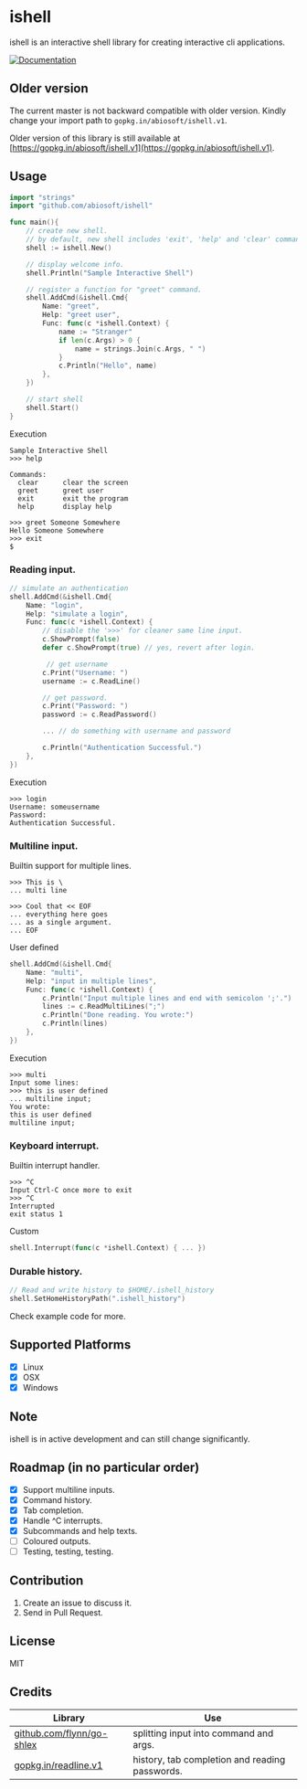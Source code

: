 # ishell
ishell is an interactive shell library for creating interactive cli applications.

[![Documentation](https://img.shields.io/badge/godoc-reference-blue.svg?style=flat-square)](https://godoc.org/github.com/abiosoft/ishell)

## Older version 
The current master is not backward compatible with older version. Kindly change your import path to `gopkg.in/abiosoft/ishell.v1`. 

Older version of this library is still available at [https://gopkg.in/abiosoft/ishell.v1](https://gopkg.in/abiosoft/ishell.v1).


## Usage

```go
import "strings"
import "github.com/abiosoft/ishell"

func main(){
    // create new shell.
    // by default, new shell includes 'exit', 'help' and 'clear' commands.
    shell := ishell.New()

	// display welcome info.
	shell.Println("Sample Interactive Shell")

	// register a function for "greet" command.
    shell.AddCmd(&ishell.Cmd{
		Name: "greet",
		Help: "greet user",
		Func: func(c *ishell.Context) {
			name := "Stranger"
			if len(c.Args) > 0 {
				name = strings.Join(c.Args, " ")
			}
			c.Println("Hello", name)
		},
	})

	// start shell
	shell.Start()
}
```
Execution
```
Sample Interactive Shell
>>> help

Commands:
  clear      clear the screen
  greet      greet user
  exit       exit the program
  help       display help

>>> greet Someone Somewhere
Hello Someone Somewhere
>>> exit
$
```

### Reading input.
```go
// simulate an authentication
shell.AddCmd(&ishell.Cmd{
	Name: "login",
	Help: "simulate a login",
	Func: func(c *ishell.Context) {
		// disable the '>>>' for cleaner same line input.
		c.ShowPrompt(false)
		defer c.ShowPrompt(true) // yes, revert after login.

		 // get username
		c.Print("Username: ")
		username := c.ReadLine()

		// get password.
		c.Print("Password: ")
		password := c.ReadPassword()

		... // do something with username and password

		c.Println("Authentication Successful.")
	},
})
```
Execution
```
>>> login
Username: someusername
Password:
Authentication Successful.
```

### Multiline input.
Builtin support for multiple lines.
```
>>> This is \
... multi line

>>> Cool that << EOF
... everything here goes
... as a single argument. 
... EOF
```
User defined
```go
shell.AddCmd(&ishell.Cmd{
	Name: "multi",
	Help: "input in multiple lines",
	Func: func(c *ishell.Context) {
		c.Println("Input multiple lines and end with semicolon ';'.")
		lines := c.ReadMultiLines(";")
		c.Println("Done reading. You wrote:")
		c.Println(lines)
	},
})
```
Execution
```
>>> multi
Input some lines:
>>> this is user defined 
... multiline input;
You wrote:
this is user defined
multiline input;
```
### Keyboard interrupt.
Builtin interrupt handler.
```
>>> ^C
Input Ctrl-C once more to exit
>>> ^C
Interrupted
exit status 1
```
Custom
```go
shell.Interrupt(func(c *ishell.Context) { ... })
```

### Durable history.
```go
// Read and write history to $HOME/.ishell_history
shell.SetHomeHistoryPath(".ishell_history")
```

Check example code for more.

## Supported Platforms
* [x] Linux
* [x] OSX
* [x] Windows

## Note
ishell is in active development and can still change significantly.

## Roadmap (in no particular order)
* [x] Support multiline inputs.
* [x] Command history.
* [x] Tab completion.
* [x] Handle ^C interrupts.
* [x] Subcommands and help texts.
* [ ] Coloured outputs.
* [ ] Testing, testing, testing.

## Contribution
1. Create an issue to discuss it.
2. Send in Pull Request.

## License
MIT

## Credits
Library | Use
------- | -----
[github.com/flynn/go-shlex](http://github.com/flynn/go-shlex) | splitting input into command and args.
[gopkg.in/readline.v1](http://gopkg.in/readline.v1) | history, tab completion and reading passwords.
